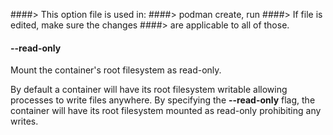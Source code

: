 ####> This option file is used in:
####> podman create, run
####> If file is edited, make sure the changes
####> are applicable to all of those.

#### **--read-only**

Mount the container's root filesystem as read-only.

By default a container will have its root filesystem writable allowing processes
to write files anywhere. By specifying the **--read-only** flag, the container will have
its root filesystem mounted as read-only prohibiting any writes.
